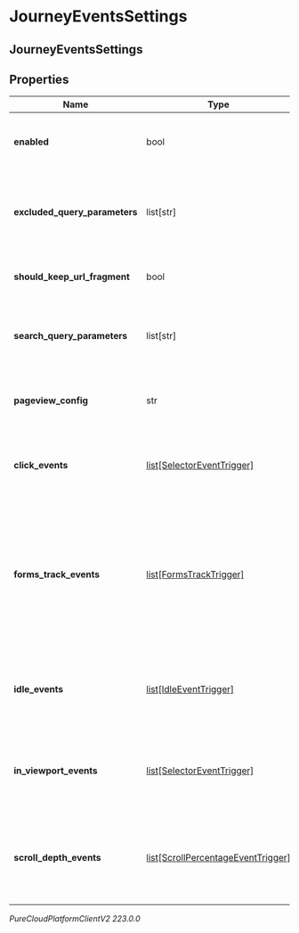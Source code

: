 # JourneyEventsSettings

## JourneyEventsSettings

## Properties

|Name | Type | Description | Notes|
|------------ | ------------- | ------------- | -------------|
| **enabled** | bool | Whether or not journey event collection is enabled. | [optional] |
| **excluded_query_parameters** | list[str] | List of parameters to be excluded from the query string. | [optional] |
| **should_keep_url_fragment** | bool | Whether or not to keep the URL fragment. | [optional] |
| **search_query_parameters** | list[str] | List of query parameters used for search (e.g. &#39;q&#39;). | [optional] |
| **pageview_config** | str | Controls how the pageview events are tracked. | [optional] |
| **click_events** | [list[SelectorEventTrigger]](SelectorEventTrigger) | Tracks when and where a visitor clicks on a webpage. | [optional] |
| **forms_track_events** | [list[FormsTrackTrigger]](FormsTrackTrigger) | Controls how the form submitted and form abandoned events are tracked after a visitor interacts with a form element. | [optional] |
| **idle_events** | [list[IdleEventTrigger]](IdleEventTrigger) | Tracks when and where a visitor becomes inactive on a webpage. | [optional] |
| **in_viewport_events** | [list[SelectorEventTrigger]](SelectorEventTrigger) | Tracks when elements become visible or hidden on screen. | [optional] |
| **scroll_depth_events** | [list[ScrollPercentageEventTrigger]](ScrollPercentageEventTrigger) | Tracks when a visitor scrolls to a specific percentage of a webpage. | [optional] |



_PureCloudPlatformClientV2 223.0.0_
